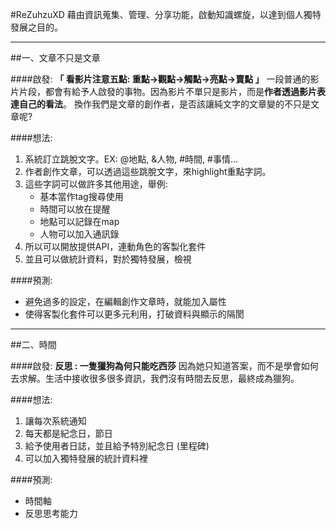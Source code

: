 #ReZuhzuXD
藉由資訊蒐集、管理、分享功能，啟動知識螺旋，以達到個人獨特發展之目的。

---

##一、文章不只是文章


####啟發:
 **「 看影片注意五點: 重點->觀點->觸點->亮點->賣點 」**
一段普通的影片片段，都會有給予人啟發的事物。因為影片不單只是影片，而是**作者透過影片表達自己的看法**。
換作我們是文章的創作者，是否該讓純文字的文章變的不只是文章呢?


####想法:
1. 系統訂立跳脫文字。EX: @地點, &人物, #時間, #事情...
2. 作者創作文章，可以透過這些跳脫文字，來highlight重點字詞。
3. 這些字詞可以做許多其他用途，舉例:
	- 基本當作tag搜尋使用
	- 時間可以放在提醒
	- 地點可以記錄在map
	- 人物可以加入通訊錄
4. 所以可以開放提供API，連動角色的客製化套件
5. 並且可以做統計資料，對於獨特發展，檢視

####預測:
- 避免過多的設定，在編輯創作文章時，就能加入屬性
- 使得客製化套件可以更多元利用，打破資料與顯示的隔閡

---

##二、時間

####啟發:
**反思 : 一隻獵狗為何只能吃西莎**
因為她只知道答案，而不是學會如何去求解。生活中接收很多很多資訊，我們沒有時間去反思，最終成為獵狗。

####想法:
1. 讓每次系統通知
2. 每天都是紀念日，節日
3. 給予使用者日誌，並且給予特別紀念日 (里程碑)
4. 可以加入獨特發展的統計資料裡

####預測:
- 時間軸
- 反思思考能力